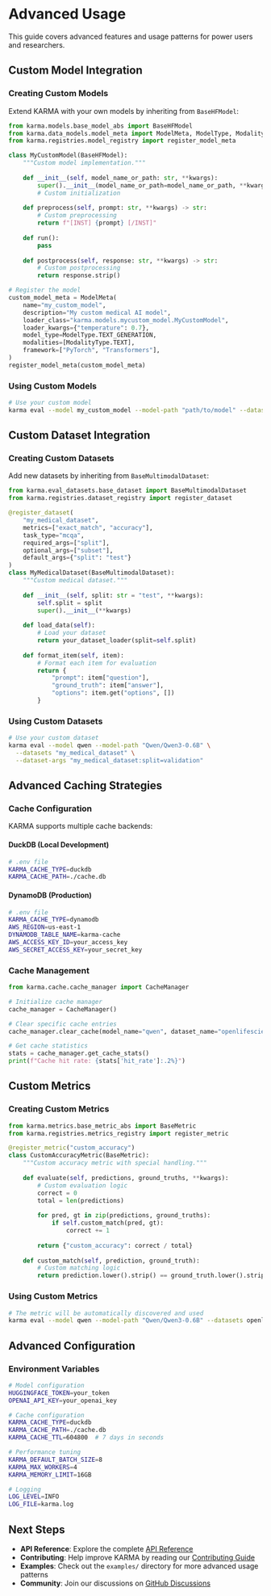 # Advanced Usage

This guide covers advanced features and usage patterns for power users and researchers.

## Custom Model Integration

### Creating Custom Models

Extend KARMA with your own models by inheriting from `BaseHFModel`:

```python
from karma.models.base_model_abs import BaseHFModel
from karma.data_models.model_meta import ModelMeta, ModelType, ModalityType
from karma.registries.model_registry import register_model_meta

class MyCustomModel(BaseHFModel):
    """Custom model implementation."""
    
    def __init__(self, model_name_or_path: str, **kwargs):
        super().__init__(model_name_or_path=model_name_or_path, **kwargs)
        # Custom initialization
    
    def preprocess(self, prompt: str, **kwargs) -> str:
        # Custom preprocessing
        return f"[INST] {prompt} [/INST]"
    
    def run():
        pass
    
    def postprocess(self, response: str, **kwargs) -> str:
        # Custom postprocessing
        return response.strip()

# Register the model
custom_model_meta = ModelMeta(
    name="my_custom_model",
    description="My custom medical AI model",
    loader_class="karma.models.mycustom_model.MyCustomModel",
    loader_kwargs={"temperature": 0.7},
    model_type=ModelType.TEXT_GENERATION,
    modalities=[ModalityType.TEXT],
    framework=["PyTorch", "Transformers"],
)
register_model_meta(custom_model_meta)
```

### Using Custom Models

```bash
# Use your custom model
karma eval --model my_custom_model --model-path "path/to/model" --datasets openlifescienceai/pubmedqa
```

## Custom Dataset Integration

### Creating Custom Datasets

Add new datasets by inheriting from `BaseMultimodalDataset`:

```python
from karma.eval_datasets.base_dataset import BaseMultimodalDataset
from karma.registries.dataset_registry import register_dataset

@register_dataset(
    "my_medical_dataset",
    metrics=["exact_match", "accuracy"],
    task_type="mcqa",
    required_args=["split"],
    optional_args=["subset"],
    default_args={"split": "test"}
)
class MyMedicalDataset(BaseMultimodalDataset):
    """Custom medical dataset."""
    
    def __init__(self, split: str = "test", **kwargs):
        self.split = split
        super().__init__(**kwargs)
    
    def load_data(self):
        # Load your dataset
        return your_dataset_loader(split=self.split)
    
    def format_item(self, item):
        # Format each item for evaluation
        return {
            "prompt": item["question"],
            "ground_truth": item["answer"],
            "options": item.get("options", [])
        }
```

### Using Custom Datasets

```bash
# Use your custom dataset
karma eval --model qwen --model-path "Qwen/Qwen3-0.6B" \
  --datasets "my_medical_dataset" \
  --dataset-args "my_medical_dataset:split=validation"
```

## Advanced Caching Strategies

### Cache Configuration

KARMA supports multiple cache backends:

#### DuckDB (Local Development)

```bash
# .env file
KARMA_CACHE_TYPE=duckdb
KARMA_CACHE_PATH=./cache.db
```

#### DynamoDB (Production)

```bash
# .env file
KARMA_CACHE_TYPE=dynamodb
AWS_REGION=us-east-1
DYNAMODB_TABLE_NAME=karma-cache
AWS_ACCESS_KEY_ID=your_access_key
AWS_SECRET_ACCESS_KEY=your_secret_key
```

### Cache Management

```python
from karma.cache.cache_manager import CacheManager

# Initialize cache manager
cache_manager = CacheManager()

# Clear specific cache entries
cache_manager.clear_cache(model_name="qwen", dataset_name="openlifescienceai/pubmedqa")

# Get cache statistics
stats = cache_manager.get_cache_stats()
print(f"Cache hit rate: {stats['hit_rate']:.2%}")
```

## Custom Metrics

### Creating Custom Metrics

```python
from karma.metrics.base_metric_abs import BaseMetric
from karma.registries.metrics_registry import register_metric

@register_metric("custom_accuracy")
class CustomAccuracyMetric(BaseMetric):
    """Custom accuracy metric with special handling."""
    
    def evaluate(self, predictions, ground_truths, **kwargs):
        # Custom evaluation logic
        correct = 0
        total = len(predictions)
        
        for pred, gt in zip(predictions, ground_truths):
            if self.custom_match(pred, gt):
                correct += 1
        
        return {"custom_accuracy": correct / total}
    
    def custom_match(self, prediction, ground_truth):
        # Custom matching logic
        return prediction.lower().strip() == ground_truth.lower().strip()
```

### Using Custom Metrics

```bash
# The metric will be automatically discovered and used
karma eval --model qwen --model-path "Qwen/Qwen3-0.6B" --datasets openlifescienceai/pubmedqa
```

## Advanced Configuration

### Environment Variables

```bash
# Model configuration
HUGGINGFACE_TOKEN=your_token
OPENAI_API_KEY=your_openai_key

# Cache configuration
KARMA_CACHE_TYPE=duckdb
KARMA_CACHE_PATH=./cache.db
KARMA_CACHE_TTL=604800  # 7 days in seconds

# Performance tuning
KARMA_DEFAULT_BATCH_SIZE=8
KARMA_MAX_WORKERS=4
KARMA_MEMORY_LIMIT=16GB

# Logging
LOG_LEVEL=INFO
LOG_FILE=karma.log
```


## Next Steps

- **API Reference**: Explore the complete [API Reference](../api-reference/models.md)
- **Contributing**: Help improve KARMA by reading our [Contributing Guide](../contributing.md)
- **Examples**: Check out the `examples/` directory for more advanced usage patterns
- **Community**: Join our discussions on [GitHub Discussions](https://github.com/eka-care/KARMA-OpenMedEvalKit/discussions)